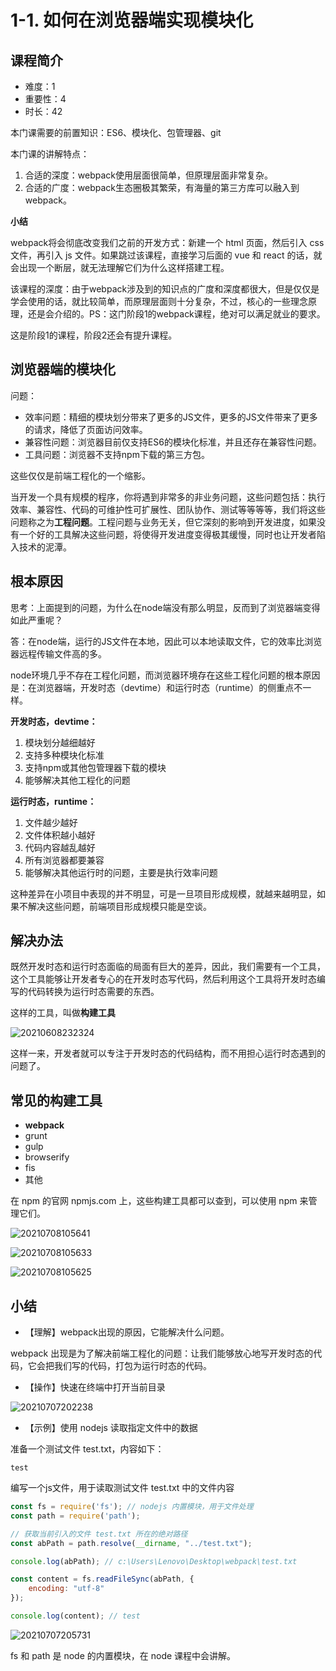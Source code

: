 # 1-1. 如何在浏览器端实现模块化

## 课程简介

- 难度：1
- 重要性：4
- 时长：42

本门课需要的前置知识：ES6、模块化、包管理器、git

本门课的讲解特点：

1. 合适的深度：webpack使用层面很简单，但原理层面非常复杂。
2. 合适的广度：webpack生态圈极其繁荣，有海量的第三方库可以融入到webpack。

**小结**

webpack将会彻底改变我们之前的开发方式：新建一个 html 页面，然后引入 css 文件，再引入 js 文件。如果跳过该课程，直接学习后面的 vue 和 react 的话，就会出现一个断层，就无法理解它们为什么这样搭建工程。

该课程的深度：由于webpack涉及到的知识点的广度和深度都很大，但是仅仅是学会使用的话，就比较简单，而原理层面则十分复杂，不过，核心的一些理念原理，还是会介绍的。PS：这门阶段1的webpack课程，绝对可以满足就业的要求。

这是阶段1的课程，阶段2还会有提升课程。

## 浏览器端的模块化

问题：

- 效率问题：精细的模块划分带来了更多的JS文件，更多的JS文件带来了更多的请求，降低了页面访问效率。
- 兼容性问题：浏览器目前仅支持ES6的模块化标准，并且还存在兼容性问题。
- 工具问题：浏览器不支持npm下载的第三方包。

这些仅仅是前端工程化的一个缩影。

当开发一个具有规模的程序，你将遇到非常多的非业务问题，这些问题包括：执行效率、兼容性、代码的可维护性可扩展性、团队协作、测试等等等等，我们将这些问题称之为**工程问题**。工程问题与业务无关，但它深刻的影响到开发进度，如果没有一个好的工具解决这些问题，将使得开发进度变得极其缓慢，同时也让开发者陷入技术的泥潭。

## 根本原因

思考：上面提到的问题，为什么在node端没有那么明显，反而到了浏览器端变得如此严重呢？

答：在node端，运行的JS文件在本地，因此可以本地读取文件，它的效率比浏览器远程传输文件高的多。

node环境几乎不存在工程化问题，而浏览器环境存在这些工程化问题的根本原因是：在浏览器端，开发时态（devtime）和运行时态（runtime）的侧重点不一样。

**开发时态，devtime：**

1. 模块划分越细越好
2. 支持多种模块化标准
3. 支持npm或其他包管理器下载的模块
4. 能够解决其他工程化的问题

**运行时态，runtime：**

1. 文件越少越好
2. 文件体积越小越好
3. 代码内容越乱越好
4. 所有浏览器都要兼容
5. 能够解决其他运行时的问题，主要是执行效率问题

这种差异在小项目中表现的并不明显，可是一旦项目形成规模，就越来越明显，如果不解决这些问题，前端项目形成规模只能是空谈。

## 解决办法

既然开发时态和运行时态面临的局面有巨大的差异，因此，我们需要有一个工具，这个工具能够让开发者专心的在开发时态写代码，然后利用这个工具将开发时态编写的代码转换为运行时态需要的东西。

这样的工具，叫做**构建工具**

![20210608232324](https://cdn.jsdelivr.net/gh/123taojiale/dahuyou_picture@main/blogs/20210608232324.png)

这样一来，开发者就可以专注于开发时态的代码结构，而不用担心运行时态遇到的问题了。

## 常见的构建工具

- **webpack**
- grunt
- gulp
- browserify
- fis
- 其他

在 npm 的官网 npmjs.com 上，这些构建工具都可以查到，可以使用 npm 来管理它们。

![20210708105641](https://cdn.jsdelivr.net/gh/123taojiale/dahuyou_picture@main/blogs/20210708105641.png)

![20210708105633](https://cdn.jsdelivr.net/gh/123taojiale/dahuyou_picture@main/blogs/20210708105633.png)

![20210708105625](https://cdn.jsdelivr.net/gh/123taojiale/dahuyou_picture@main/blogs/20210708105625.png)

## 小结

- 【理解】webpack出现的原因，它能解决什么问题。

webpack 出现是为了解决前端工程化的问题：让我们能够放心地写开发时态的代码，它会把我们写的代码，打包为运行时态的代码。

- 【操作】快速在终端中打开当前目录

![20210707202238](https://cdn.jsdelivr.net/gh/123taojiale/dahuyou_picture@main/blogs/20210707202238.png)

- 【示例】使用 nodejs 读取指定文件中的数据

准备一个测试文件 test.txt，内容如下：

```
test
```

编写一个js文件，用于读取测试文件 test.txt 中的文件内容

```js
const fs = require('fs'); // nodejs 内置模块，用于文件处理
const path = require('path');

// 获取当前引入的文件 test.txt 所在的绝对路径
const abPath = path.resolve(__dirname, "../test.txt");

console.log(abPath); // c:\Users\Lenovo\Desktop\webpack\test.txt

const content = fs.readFileSync(abPath, {
    encoding: "utf-8"
});

console.log(content); // test
```

![20210707205731](https://cdn.jsdelivr.net/gh/123taojiale/dahuyou_picture@main/blogs/20210707205731.png)

fs 和 path 是 node 的内置模块，在 node 课程中会讲解。

